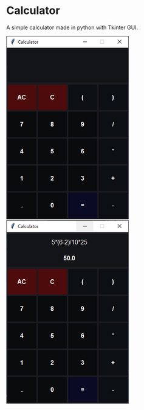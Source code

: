 # Calculator

A simple calculator made in python with Tkinter GUI.

![](https://github.com/rakeshkryadav/Calculator/blob/main/GUI_Calculator.png)
![](https://github.com/rakeshkryadav/Calculator/blob/main/Screenshot%202023-01-10%20092905.png)
